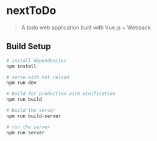# nextToDo

> A todo web application built with Vue.js + Webpack

## Build Setup

``` bash
# install dependencies
npm install

# serve with hot reload
npm run dev

# build for production with minification
npm run build

# build the server
npm run build-server

# run the server
npm run server
```

